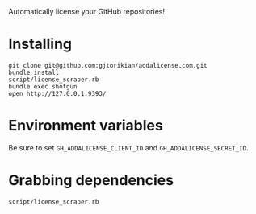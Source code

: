 Automatically license your GitHub repositories!

# Installing

```
git clone git@github.com:gjtorikian/addalicense.com.git
bundle install
script/license_scraper.rb
bundle exec shotgun
open http://127.0.0.1:9393/
```

# Environment variables

Be sure to set `GH_ADDALICENSE_CLIENT_ID` and `GH_ADDALICENSE_SECRET_ID`.

# Grabbing dependencies

```
script/license_scraper.rb
```
